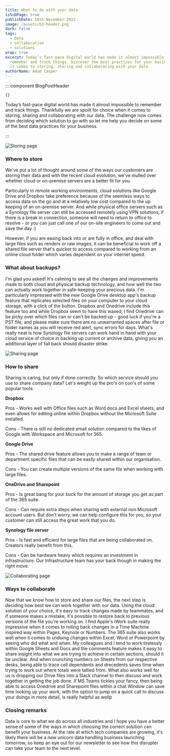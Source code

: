 ```yaml
---
title: What to do with your data
isSubPage: true
publishDate: 16th November 2022
image: /assets/b3-header.png
dark: false
tags:
  - Data
  - collaboration
  - solutions
wrap: true
excerpt: Today’s fast-pace digital world has made it almost impossible to
  remember and track things. Discover the best practices for your business when
  it comes to storing, sharing and collaborating with your data.
authorName: Adam Casper
---
```

::: component BlogPostHeader
~~~
{}
~~~
Today’s fast-pace digital world has made it almost impossible to remember and track things. Thankfully we are spoilt for choice when it comes to storing, sharing and collaborating with our data. The challenge now comes from deciding which solution to go with so let me help you decide on some of the best data practices for your business.





:::

![Storing page](/assets/17.png "Where to Store")

### Where to store

We've put a lot of thought around some of the ways our customers are storing their data and with the recent cloud evolution, we've mulled over whether cloud or on-premise servers are a better fit for you.

Particularly in remote working environments, cloud solutions like Google Drive and Dropbox take preference because of the seemless ways to access data on the go and at a relatively low cost compared to the up keeping of an on-premise server. And while physical office servers such as a Synology file server can still be accessed remotely using VPN solutions, if there is a break in connection, someone will need to return to office to resolve - or you can just call one of our on-site engineers to come out and save the day :)

However, if you are easing back into or are fully in office, and deal with large files such as renders or raw images, it can be beneficial to work off a shared file server that's quicker to access compared to working from an online cloud folder which varies dependent on your internet speed.

### W﻿hat about backups?

I﻿'m glad you asked! It's calming to see all the changes and improvements made to both cloud and physical backup technology, and how well the two can actually work together in safe-keeping your precious data. I'm particularly impressed with the new Google Drive desktop app's backup feature that replicates selected files on your computer to your cloud storage, with a click of the button. Dropbox and Onedrive include this feature too and while Dropbox seem to have this waxed, I find Onedrive can be picky over which files can or can't be backed up - good luck if you're a PST file, and please make sure there are no unwarranted spaces after file or folder names as you will receive red alert, sync errors for days. What's really neat is how Synology file servers can work hand in hand with your cloud service of choice in backing up current or archive data, giving you an additional layer of fall back should disaster strike.

![Sharing page](/assets/15.png "How to Share")

### How to share

Sharing is caring, but only if done correctly. So which service should you use to share company data? Let's weight up the pro's on con's of some popular tools. 

**Dropbox**

Pros - W﻿orks well with Office files such as Word docs and Excel sheets, and even allows for editing online within Dropbox without the Microsoft Suite installed.

C﻿ons - There is still no dedicated email solution compared to the likes of Google with Workspace and Microsoft for 365.

**G﻿oogle Drive**

Pros - The shared drive feature allows you to make a range of team or department specific files that can be easily shared within our organisation. 

C﻿ons - You can create multiple versions of the same file when working with large files.

**OneDrive and Sharepoint**

Pros - Is great bang for your buck for the amount of storage you get as part of the 365 suite.

C﻿ons - Can require extra steps when sharing with external non Microsoft account users. But don't worry, we can help configure this for you, so your customer can still access the great work that you do.

**S﻿ynology file server**

Pros - Is fast and efficient for large files that are being collaborated on. Creators really benefit from this.

C﻿ons - Can be hardware heavy which requires an investment in infrastructure. Our Infrastructure team has your back though in making the right move. 

![Collaborating page](/assets/group-18.png "Collaborating")

### Ways to collaborate

Now that we know how to store and share our files, the next step is deciding how best we can work together with our data. Using the cloud solution of your choice, it's easy to track changes made by teammates, and if someone makes a mistake, it's possible to restore back to previous versions of the file you're working on. I find Apple's iWork suite really impressive when it comes to rolling back changes in a Time Machine inspired way within Pages, Keynote or Numbers. The 365 suite also works well when it comes to undoing changes within Excel, Word or Powerpoint by seeing who did what and when. My colleagues and I tend to work tirelessly within Google Sheets and Docs and the comments feature makes it easy to share insight into what we are trying to achieve in certain sections, should it be unclear. And when crunching numbers on Sheets from our respective desks, being able to trace cell dependents and drecedents saves time when trying to work out where totals were tallied from. What also works well for us is dropping our Drive files into a Slack channel to then discuss and work together in getting the job done. If MS Teams tickles your fancy, then being able to access Onedrive and Sharepoint files within a chat Window can save time looking up your work, with the option to jump on a quick call to discuss your doings in more detail, is really helpful as wellp

### C﻿losing remarks

Data is core to what we do across all industries and I hope you have a better sense of some of the ways in which choosing the correct solution can benefit your business. At the rate at which tech companies are growing, it's likely there will be a new unicorn data handling business launching tomorrow, so keep an eye out for our newsletter to see how this disrupter can take your team to the next level.